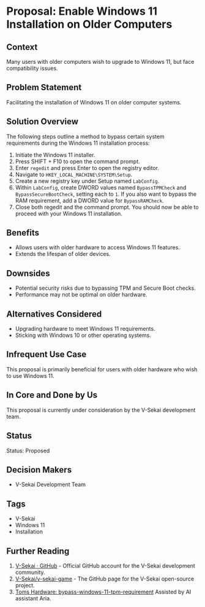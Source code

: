 # Proposal: Enable Windows 11 Installation on Older Computers

## Context

Many users with older computers wish to upgrade to Windows 11, but face compatibility issues.

## Problem Statement

Facilitating the installation of Windows 11 on older computer systems.

## Solution Overview

The following steps outline a method to bypass certain system requirements during the Windows 11 installation process:

1. Initiate the Windows 11 installer.
2. Press SHIFT + F10 to open the command prompt.
3. Enter `regedit` and press Enter to open the registry editor.
4. Navigate to `HKEY_LOCAL_MACHINE\SYSTEM\Setup`.
5. Create a new registry key under Setup named `LabConfig`.
6. Within `LabConfig`, create DWORD values named `BypassTPMCheck` and `BypassSecureBootCheck`, setting each to `1`. If you also want to bypass the RAM requirement, add a DWORD value for `BypassRAMCheck`.
7. Close both regedit and the command prompt. You should now be able to proceed with your Windows 11 installation.

## Benefits

- Allows users with older hardware to access Windows 11 features.
- Extends the lifespan of older devices.

## Downsides

- Potential security risks due to bypassing TPM and Secure Boot checks.
- Performance may not be optimal on older hardware.

## Alternatives Considered

- Upgrading hardware to meet Windows 11 requirements.
- Sticking with Windows 10 or other operating systems.

## Infrequent Use Case

This proposal is primarily beneficial for users with older hardware who wish to use Windows 11.

## In Core and Done by Us

This proposal is currently under consideration by the V-Sekai development team.

## Status

Status: Proposed

## Decision Makers

- V-Sekai Development Team

## Tags

- V-Sekai
- Windows 11
- Installation

## Further Reading

1. [V-Sekai · GitHub](https://github.com/v-sekai) - Official GitHub account for the V-Sekai development community.
2. [V-Sekai/v-sekai-game](https://github.com/v-sekai/v-sekai-game) - The GitHub page for the V-Sekai open-source project.
3. [Toms Hardware: bypass-windows-11-tpm-requirement](https://www.tomshardware.com/how-to/bypass-windows-11-tpm-requirement)
   Assisted by AI assistant Aria.

